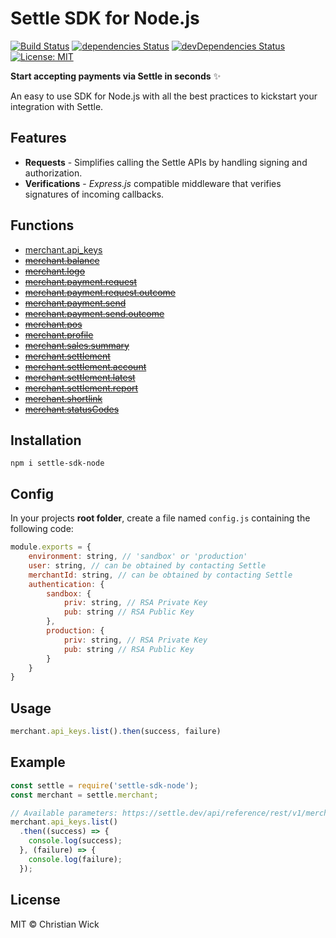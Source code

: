 # Settle SDK for Node.js

[![Build Status](https://travis-ci.org/flexdinesh/npm-module-boilerplate.svg?branch=master)](https://travis-ci.org/flexdinesh/npm-module-boilerplate) [![dependencies Status](https://david-dm.org/flexdinesh/npm-module-boilerplate/status.svg)](https://david-dm.org/flexdinesh/npm-module-boilerplate) [![devDependencies Status](https://david-dm.org/flexdinesh/npm-module-boilerplate/dev-status.svg)](https://david-dm.org/flexdinesh/npm-module-boilerplate?type=dev) [![License: MIT](https://img.shields.io/badge/License-MIT-blue.svg)](https://opensource.org/licenses/MIT)

**Start accepting payments via Settle in seconds** ✨

An easy to use SDK for Node.js with all the best practices to kickstart your integration with Settle.

## Features

* **Requests** - Simplifies calling the Settle APIs by handling signing and authorization.
* **Verifications** - _Express.js_ compatible middleware that verifies signatures of incoming callbacks.

## Functions

- [merchant.api_keys](https://settle.dev/api/reference/rest/v1/merchant.apiKeys/)
- [~~merchant.balance~~](https://settle.dev/api/reference/rest/v1/merchant.balance/)
- [~~merchant.logo~~](https://settle.dev/api/reference/rest/v1/merchant.logo/)
- [~~merchant.payment.request~~](https://settle.dev/api/reference/rest/v1/merchant.payment.request/)
- [~~merchant.payment.request.outcome~~](https://settle.dev/api/reference/rest/v1/merchant.payment.request.outcome/)
- [~~merchant.payment.send~~](https://settle.dev/api/reference/rest/v1/merchant.payment.send/)
- [~~merchant.payment.send.outcome~~](https://settle.dev/api/reference/rest/v1/merchant.payment.send.outcome/)
- [~~merchant.pos~~](https://settle.dev/api/reference/rest/v1/merchant.pos/)
- [~~merchant.profile~~](https://settle.dev/api/reference/rest/v1/merchant.profile/)
- [~~merchant.sales.summary~~](https://settle.dev/api/reference/rest/v1/merchant.sales.summary/)
- [~~merchant.settlement~~](https://settle.dev/api/reference/rest/v1/merchant.settlement/)
- [~~merchant.settlement.account~~](https://settle.dev/api/reference/rest/v1/merchant.settlement.account/)
- [~~merchant.settlement.latest~~](https://settle.dev/api/reference/rest/v1/merchant.settlement.latest/)
- [~~merchant.settlement.report~~](https://settle.dev/api/reference/rest/v1/merchant.settlement.report/)
- [~~merchant.shortlink~~](https://settle.dev/api/reference/rest/v1/merchant.shortlink/)
- [~~merchant.statusCodes~~](https://settle.dev/api/reference/rest/v1/merchant.statusCodes/)

## Installation

`npm i settle-sdk-node`

## Config

In your projects  **root folder**, create a file named `config.js` containing the following code:

```js
module.exports = {
    environment: string, // 'sandbox' or 'production'
    user: string, // can be obtained by contacting Settle
    merchantId: string, // can be obtained by contacting Settle
    authentication: {
        sandbox: {
            priv: string, // RSA Private Key
            pub: string // RSA Public Key
        },
        production: {
            priv: string, // RSA Private Key
            pub: string // RSA Public Key
        }
    }
}
```

## Usage

```js
merchant.api_keys.list().then(success, failure)
```

## Example

```js
const settle = require('settle-sdk-node');
const merchant = settle.merchant;

// Available parameters: https://settle.dev/api/reference/rest/v1/merchant.apiKeys/list/
merchant.api_keys.list()
  .then((success) => {
    console.log(success);
  }, (failure) => {
    console.log(failure);
  });
```

## License

MIT © Christian Wick
